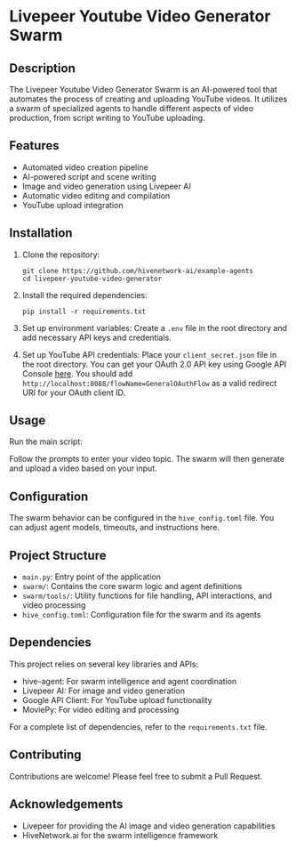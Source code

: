 # Livepeer Youtube Video Generator Swarm

## Description

The Livepeer Youtube Video Generator Swarm is an AI-powered tool that automates the process of creating and uploading YouTube videos. It utilizes a swarm of specialized agents to handle different aspects of video production, from script writing to YouTube uploading.

## Features

- Automated video creation pipeline
- AI-powered script and scene writing
- Image and video generation using Livepeer AI
- Automatic video editing and compilation
- YouTube upload integration

## Installation

1. Clone the repository:
   ```
   git clone https://github.com/hivenetwork-ai/example-agents
   cd livepeer-youtube-video-generator
   ```

2. Install the required dependencies:
   ```
   pip install -r requirements.txt
   ```

3. Set up environment variables:
   Create a `.env` file in the root directory and add necessary API keys and credentials.

4. Set up YouTube API credentials:
   Place your `client_secret.json` file in the root directory.
   You can get your OAuth 2.0 API key using Google API Console [here](https://developers.google.com/identity/protocols/oauth2).
   You should add `http://localhost:8088/flowName=GeneralOAuthFlow` as a valid redirect URI for your OAuth client ID.

## Usage

Run the main script:

Follow the prompts to enter your video topic. The swarm will then generate and upload a video based on your input.

## Configuration

The swarm behavior can be configured in the `hive_config.toml` file. You can adjust agent models, timeouts, and instructions here.

## Project Structure

- `main.py`: Entry point of the application
- `swarm/`: Contains the core swarm logic and agent definitions
- `swarm/tools/`: Utility functions for file handling, API interactions, and video processing
- `hive_config.toml`: Configuration file for the swarm and its agents

## Dependencies

This project relies on several key libraries and APIs:

- hive-agent: For swarm intelligence and agent coordination
- Livepeer AI: For image and video generation
- Google API Client: For YouTube upload functionality
- MoviePy: For video editing and processing

For a complete list of dependencies, refer to the `requirements.txt` file.

## Contributing

Contributions are welcome! Please feel free to submit a Pull Request.

## Acknowledgements

- Livepeer for providing the AI image and video generation capabilities
- HiveNetwork.ai for the swarm intelligence framework